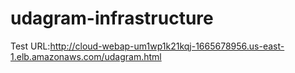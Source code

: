 # udagram-infrastructure
Test URL:http://cloud-webap-um1wp1k21kqj-1665678956.us-east-1.elb.amazonaws.com/udagram.html
